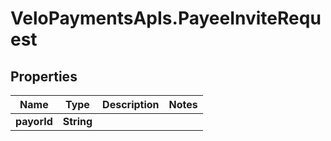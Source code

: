 # VeloPaymentsApIs.PayeeInviteRequest

## Properties
Name | Type | Description | Notes
------------ | ------------- | ------------- | -------------
**payorId** | **String** |  | 


